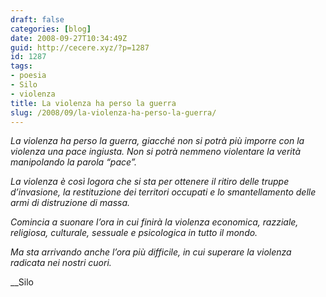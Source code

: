 ```yaml
---
draft: false
categories: [blog]
date: 2008-09-27T10:34:49Z
guid: http://cecere.xyz/?p=1287
id: 1287
tags:
- poesia
- Silo
- violenza
title: La violenza ha perso la guerra
slug: /2008/09/la-violenza-ha-perso-la-guerra/
---
```


_La violenza ha perso la guerra, giacché non si potrà più imporre con la violenza una pace ingiusta. Non si potrà nemmeno violentare la verità manipolando la parola “pace”._

_La violenza è così logora che si sta per ottenere il ritiro delle truppe d’invasione, la restituzione dei territori occupati e lo smantellamento delle armi di distruzione di massa._

_Comincia a suonare l’ora in cui finirà la violenza economica, razziale, religiosa, culturale, sessuale e psicologica in tutto il mondo._

_Ma sta arrivando anche l’ora più difficile, in cui superare la violenza radicata nei nostri cuori._

__Silo